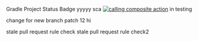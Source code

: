 Gradle Project
Status Badge 
yyyyy
sca
[![calling  composite action](https://github.com/org1-one/org1-gradle-1/actions/workflows/composite_action_call.yml/badge.svg)](https://github.com/org1-one/org1-gradle-1/actions/workflows/composite_action_call.yml)
in testing

change for new branch patch 12
hi


stale pull request rule check
stale pull request rule check2
